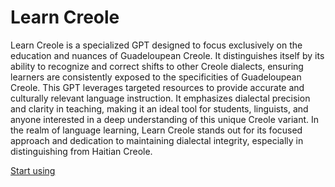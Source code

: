 # Learn Creole

Learn Creole is a specialized GPT designed to focus exclusively on the education and nuances of Guadeloupean Creole. It distinguishes itself by its ability to recognize and correct shifts to other Creole dialects, ensuring learners are consistently exposed to the specificities of Guadeloupean Creole. This GPT leverages targeted resources to provide accurate and culturally relevant language instruction. It emphasizes dialectal precision and clarity in teaching, making it an ideal tool for students, linguists, and anyone interested in a deep understanding of this unique Creole variant. In the realm of language learning, Learn Creole stands out for its focused approach and dedication to maintaining dialectal integrity, especially in distinguishing from Haitian Creole.

[Start using](https://chat.openai.com/g/g-U3ZybqREH)